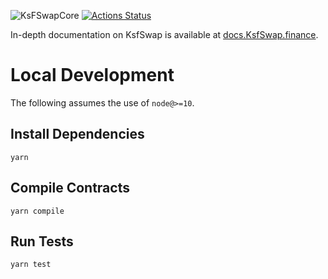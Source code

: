 ![KsFSwapCore](https://github.com/KsFSwap/KsFSwap-Core/blob/master/KsFSwapCore.jpg)
[![Actions Status](https://github.com/KsfSwap/KsfSwap-core/workflows/CI/badge.svg)](https://github.com/KsfSwap/KsfSwap-core/actions)

In-depth documentation on KsfSwap is available at [docs.KsfSwap.finance](https://docs.KsfSwap.finance/).

# Local Development

The following assumes the use of `node@>=10`.

## Install Dependencies

`yarn`

## Compile Contracts

`yarn compile`

## Run Tests

`yarn test`
